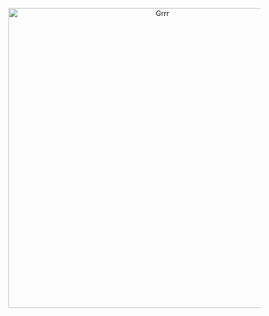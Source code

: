 
<p align="center">
<img width="600" src="https://i.pinimg.com/736x/5f/bf/2b/5fbf2b66b1f946d2385a4efae186fa1e.jpg" alt="Grrr">
</p>




